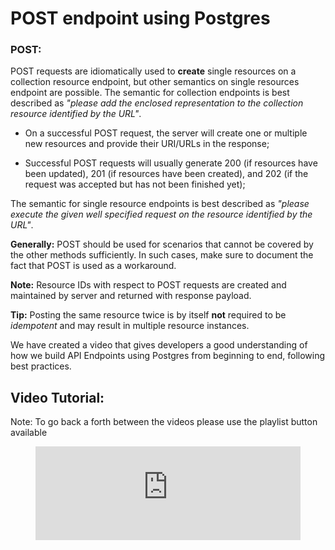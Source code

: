 # POST endpoint using Postgres

### POST:

POST requests are idiomatically used to **create** single resources on a collection resource endpoint, but other semantics on single resources endpoint are possible. The semantic for collection endpoints is best described as *"please add the enclosed representation to the collection resource identified by the URL"*.

  - On a successful POST request, the server will create one or multiple new resources and provide their URI/URLs in the response;

  - Successful POST requests will usually generate 200 (if resources have been updated), 201 (if resources have been created), and 202 (if the request was accepted but has not been finished yet);

The semantic for single resource endpoints is best described as *"please execute the given well specified request on the resource identified by the URL"*.

**Generally:** POST should be used for scenarios that cannot be covered by the other methods sufficiently. In such cases, make sure to document the fact that POST is used as a workaround.

**Note:** Resource IDs with respect to POST requests are created and maintained by server and returned with response payload.

**Tip:** Posting the same resource twice is by itself **not** required to be *idempotent* and may result in multiple resource instances.

We have created a video that gives developers a good understanding of how we build API Endpoints using Postgres from beginning to end, following best practices.

##  Video Tutorial:
Note: To go back a forth between the videos please use the playlist button available
<figure class="video-container">
  <iframe width="100%" src="https://www.youtube.com/embed/videoseries?list=PL1mVZlA7eC8RlnSifeo-qR1PLZ9K9xFq6" title="YouTube video player" frameborder="0" allow="accelerometer; autoplay; clipboard-write; encrypted-media; gyroscope; picture-in-picture" allowfullscreen></iframe>
</figure>
